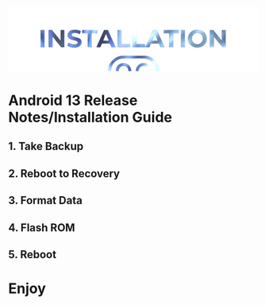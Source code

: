 <img src="https://raw.githubusercontent.com/DroidX-UI-Devices/Official_Devices/13/banners/install.png" />
 
# Android 13 Release Notes/Installation Guide

## 1. Take Backup

## 2. Reboot to Recovery

## 3. Format Data

## 4. Flash ROM

## 5. Reboot

  # Enjoy
